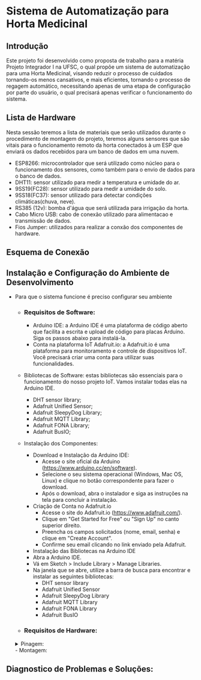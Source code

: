 # Sistema de Automatização para Horta Medicinal
 ##  Introdução

 Este projeto foi desenvolvido como proposta de trabalho para a matéria Projeto Integrador I na UFSC, o qual propõe um sistema de automatização para uma Horta Medicinal, visando reduzir o processo de cuidados tornando-os menos cansativos, e mais eficientes, tornando o processo de regagem automático, necessitando apenas de uma etapa de configuração por parte do usuário, o qual precisará apenas verificar o funcionamento do sistema.

##  Lista de Hardware 

Nesta sessão teremos a lista de materiais que serão utilizados durante o procedimento de montagem do projeto, teremos alguns sensores que são vitais para o funcionamento remoto da horta conectados à um ESP que enviará os dados recebidos para um banco de dados em uma nuvem.

- ESP8266: microcontrolador que será utilizado como núcleo para o funcionamento dos sensores, como também para o envio de dados para o banco de dados.
- DHT11: sensor utilizado para medir a temperatura e umidade do ar.
- 9SS19(FC28): sensor utilizado para medir a umidade do solo.
- 9SS18(FC37): sensor utilizado para detectar condições climáticas(chuva, neve).
- RS385 (12v): bomba d'água que será utilizada para irrigação da horta.
- Cabo Micro USB: cabo de conexão utilizado para alimentacao e transmissão de dados.
- Fios Jumper: utilizados para realizar a conxão dos componentes de hardware.

## Esquema de Conexão

## Instalação e Configuração do Ambiente de Desenvolvimento
 - Para que o sistema funcione é preciso configurar seu ambiente
   - ### Requisitos de Software:
      - Arduino IDE: a Arduino IDE é uma plataforma de código aberto que facilita a escrita e upload de código para placas Arduino. Siga os passos abaixo para instalá-la.
      - Conta na plataforma IoT Adafruit.io: a Adafruit.io é uma plataforma para monitoramento e controle de dispositivos IoT. Você precisará criar uma conta para utilizar suas funcionalidades.
   - Bibliotecas de Software: estas bibliotecas são essenciais para o funcionamento do nosso projeto IoT. Vamos instalar todas elas na Arduino IDE.
     - DHT sensor library;
     - Adafruit Unified Sensor;
     - Adafruit SleepyDog Library;
     - Adafruit MQTT Library;
     - Adafruit FONA Library;
     - Adafruit BusIO;
   - Instalação dos Componentes:
     - Download e Instalação da Arduino IDE:
       - Acesse o site oficial da Arduino (https://www.arduino.cc/en/software).
       - Selecione o seu sistema operacional (Windows, Mac OS, Linux) e clique no botão correspondente para fazer o download.
       - Após o download, abra o instalador e siga as instruções na tela para concluir a instalação.
     - Criação de Conta no Adafruit.io
       - Acesse o site do Adafruit.io (https://www.adafruit.com/).
       - Clique em "Get Started for Free" ou "Sign Up" no canto superior direito.
       - Preencha os campos solicitados (nome, email, senha) e clique em "Create Account".
       - Confirme seu email clicando no link enviado pela Adafruit.
     -  Instalação das Bibliotecas na Arduino IDE
       - Abra a Arduino IDE.
       - Vá em Sketch > Include Library > Manage Libraries.
       - Na janela que se abre, utilize a barra de busca para encontrar e instalar as seguintes bibliotecas:
         - DHT sensor library
         - Adafruit Unified Sensor
         - Adafruit SleepyDog Library
         - Adafruit MQTT Library
         - Adafruit FONA Library
         - Adafruit BusIO
        
   - ### Requisitos de Hardware:
   <details>
   <summary> Pinagem: </summary>
     <br>
    
     | Pino (Nome no Codigo)  | Numero do Pino | Arquivo de Declaração | Descrição |
     | ------------- | ------------- | ------------- | ------------- |
     | DHTPIN  | GPIO5 - D1  | codigoBase.ino  | Pino de conexão do sensor DHT11 |
     | FC28PIN  | ADC0 - A0  | codigoBase.ino  | Pino de conexão do sensor FC28 |
     | FC37PIN  | GPIO16 - D0  | codigoBase.ino  | Pino de conexão do sensor FC37 |
     | RELEPIN  | GPIO4 - D2  | codigoBase.ino  | Pino de conexão do Rele que ativa a bomba de irrigação |
     - Montagem:

   </details>
     - Montagem:
## Diagnostico de Problemas e Soluções:  
 
 
 
